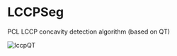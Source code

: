 # LCCPSeg
PCL LCCP concavity detection algorithm (based on QT)

![lccpQT](https://github.com/excitin9/LCCPSeg/blob/main/resources/lccpQT.png)
